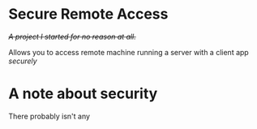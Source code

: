 # Secure Remote Access

*~~A project I started for no reason at all.~~*

Allows you to access remote machine running a server with a client app *securely*

# A note about security
There probably isn't any
